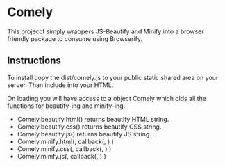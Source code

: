 # Comely

This projecct simply wrappers JS-Beautify and Minify into a browser friendly package to consume using Browserify.

## Instructions
To install copy the dist/comely.js to your public static shared area on your server.
Than include <script src="comely.js"></script> into your HTML.

On loading you will have access to a object Comely which olds all the functions for beautify-ing and minify-ing.

- Comely.beautify.html(<html data>) returns beautify HTML string.
- Comely.beautify.css(<css data>) returns beautify CSS string.
- Comely.beautify.js(<js data>) returns beautify JS string.
- Comely.minify.html(<html data>, callback(<err>, <minified data>) )
- Comely.minify.css(<css data>, callback(<err>, <minified data>) )
- Comely.minify.js(<js data>, callback(<err>, <minified data>) )